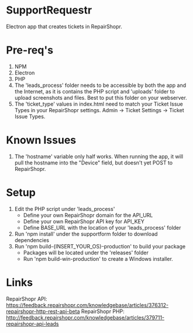 # SupportRequestr
Electron app that creates tickets in RepairShopr.

# Pre-req's
1. NPM
2. Electron
3. PHP
4. The 'leads_process' folder needs to be accessible by both the app and the Internet, as it is 
contains the PHP script and 'uploads' folder to upload screenshots and files.  Best to put this folder on your webserver.
5. The 'ticket_type' values in index.html need to match your Ticket Issue Types in your RepairShopr settings.  Admin -> Ticket Settings -> Ticket Issue Types.

# Known Issues
1. The 'hostname' variable only half works.  When running the app, it will pull the hostname into the "Device" field, but doesn't yet POST to RepairShopr.


# Setup
1. Edit the PHP script under 'leads_process'
   - Define your own RepairShopr domain for the API_URL
   - Define your own RepairShopr API key for API_KEY
   - Define BASE_URL with the location of your 'leads_process' folder
2. Run 'npm install' under the supportform folder to download dependencies
3. Run 'npm build-{INSERT_YOUR_OS}-production' to build your package
   - Packages will be located under the 'releases' folder
   - Run 'npm build-win-production' to create a Windows installer.

# Links
RepairShopr API:  https://feedback.repairshopr.com/knowledgebase/articles/376312-repairshopr-http-rest-api-beta
RepairShopr PHP:  http://feedback.repairshopr.com/knowledgebase/articles/379711-repairshopr-api-leads
